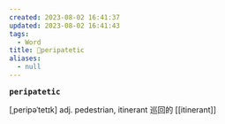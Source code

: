 ```yaml
---
created: 2023-08-02 16:41:37
updated: 2023-08-02 16:41:43
tags:
  - Word
title: 📖peripatetic
aliases:
  - null
---
```


<pre><strong>peripatetic</strong></pre>
[ˌperipəˈtetɪk]
adj. pedestrian, itinerant 巡回的
[[itinerant]]
